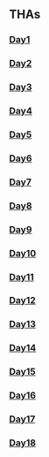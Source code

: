 ## THAs

<!-- You can use the [editor on GitHub](https://github.com/sneha-jha08/Web_dev_Devsnest/edit/gh-pages/index.md) to maintain and preview the content for your website in Markdown files.
Whenever you commit to this repository, GitHub Pages will run [Jekyll](https://jekyllrb.com/) to rebuild the pages in your site, from the content in your Markdown files.
### Markdown
Markdown is a lightweight and easy-to-use syntax for styling your writing. It includes conventions for
```markdown
Syntax highlighted code block
# Header 1
## Header 2
### Header 3
- Bulleted
- List
1. Numbered
2. List
**Bold** and _Italic_ and `Code` text
[Link](url) and ![Image](src)
``` -->

### [Day1](https://sneha-jha08.github.io/Web_dev_Devsnest/Frontend%20THA/DAY1/index.html)
### [Day2](https://sneha-jha08.github.io/Web_dev_Devsnest/Frontend%20THA/DAY2/index.html)
### [Day3](https://sneha-jha08.github.io/Web_dev_Devsnest/Frontend%20THA/DAY3/index.html)
### [Day4](https://sneha-jha08.github.io/Web_dev_Devsnest/Frontend%20THA/DAY4/index.html)
### [Day5](https://sneha-jha08.github.io/Web_dev_Devsnest/Frontend%20THA/DAY5/index.html)
### [Day6](https://sneha-jha08.github.io/Web_dev_Devsnest/Frontend%20THA/DAY6/script.js)
### [Day7](https://sneha-jha08.github.io/Web_dev_Devsnest/Frontend%20THA/DAY7/script.js)
### [Day8](https://sneha-jha08.github.io/Web_dev_Devsnest/Frontend%20THA/DAY8/index.html)
### [Day9](https://sneha-jha08.github.io/Web_dev_Devsnest/Frontend%20THA/DAY9/index.html)
### [Day10](https://sneha-jha08.github.io/Web_dev_Devsnest/Frontend%20THA/DAY10/index.html)
### [Day11](https://sneha-jha08.github.io/Web_dev_Devsnest/Frontend%20THA/DAY11/index.html)
### [Day12](https://sneha-jha08.github.io/Web_dev_Devsnest/Frontend%20THA/DAY12/index.html)
### [Day13](https://sneha-jha08.github.io/Web_dev_Devsnest/Frontend%20THA/DAY13/index.html)
### [Day14](https://sneha-jha08.github.io/Web_dev_Devsnest/Frontend%20THA/DAY14/index.html)
### [Day15](https://day15tha.netlify.app/)
### [Day16](https://day16-a-tha.netlify.app)
### [Day17](https://day-17-tha.netlify.app)
### [Day18](https://day18-tha.netlify.app)
<!-- ### Jekyll Themes
Your Pages site will use the layout and styles from the Jekyll theme you have selected in your [repository settings](https://github.com/sneha-jha08/Web_dev_Devsnest/settings/pages). The name of this theme is saved in the Jekyll `_config.yml` configuration file.
### Support or Contact
Having trouble with Pages? Check out our [documentation](https://docs.github.com/categories/github-pages-basics/) or [contact support](https://support.github.com/contact) and we’ll help you sort it out. -->
